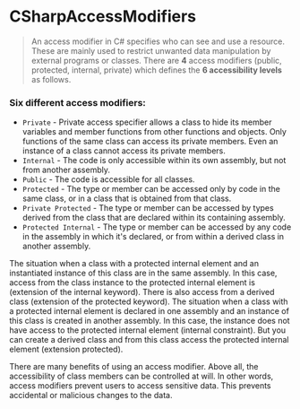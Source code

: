 # CSharpAccessModifiers

> An access modifier in C# specifies who can see and use a resource. These are mainly used to restrict unwanted data manipulation by external programs or classes. There are **4** access modifiers (public, protected, internal, private) which defines the **6 accessibility levels** as follows.

### Six different access modifiers:

*   `Private` - Private access specifier allows a class to hide its member variables and member functions from other functions and objects. Only functions of the same class can access its private members. Even an instance of a class cannot access its private members.
*   `Internal` - The code is only accessible within its own assembly, but not from another assembly.
*   `Public` - The code is accessible for all classes.
*   `Protected` - The type or member can be accessed only by code in the same class, or in a class that is obtained from that class.
*   `Private Protected` - The type or member can be accessed by types derived from the class that are declared within its containing assembly.
*   `Protected Internal` - The type or member can be accessed by any code in the assembly in which it's declared, or from within a derived class in another assembly.

The situation when a class with a protected internal element and an instantiated instance of this class are in the same assembly. In this case, access from the class instance to the protected internal element is (extension of the internal keyword). There is also access from a derived class (extension of the protected keyword).
The situation when a class with a protected internal element is declared in one assembly and an instance of this class is created in another assembly. In this case, the instance does not have access to the protected internal element (internal constraint). But you can create a derived class and from this class access the protected internal element (extension protected).

There are many benefits of using an access modifier. Above all, the accessibility of class members can be controlled at will. In other words, access modifiers prevent users to access sensitive data. This prevents accidental or malicious changes to the data.
